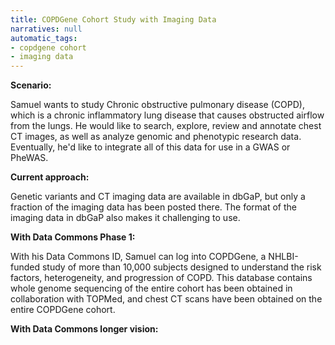 ```yaml
---
title: COPDGene Cohort Study with Imaging Data
narratives: null
automatic_tags:
- copdgene cohort
- imaging data
---
```

**Scenario:**

Samuel wants to study Chronic obstructive pulmonary disease (COPD), which is a chronic inflammatory lung disease that causes obstructed airflow from the lungs. He would like to search, explore, review and annotate chest CT images, as well as analyze genomic and phenotypic research data. Eventually, he'd like to integrate all of this data for use in a GWAS or PheWAS.

**Current approach:**

Genetic variants and CT imaging data are available in dbGaP, but only a fraction of the imaging data has been posted there. The format of the imaging data in dbGaP also makes it challenging to use.

**With Data Commons Phase 1:**

With his Data Commons ID, Samuel can log into COPDGene, a NHLBI-funded study of more than 10,000 subjects designed to understand the risk factors, heterogeneity, and progression of COPD. This database contains whole genome sequencing of the entire cohort has been obtained in collaboration with TOPMed, and chest CT scans have been obtained on the entire COPDGene cohort.


**With Data Commons longer vision:**